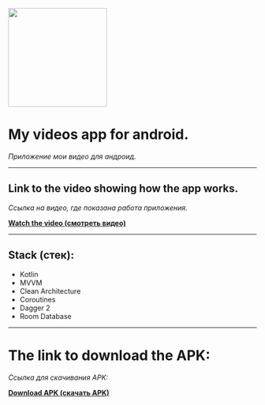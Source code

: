 <img src="https://github.com/user-attachments/assets/3c8316db-93bd-4178-9893-7138a289a5ab" width="200" />

# **My videos app for android.**  
*Приложение мои видео для андроид.*

---

## **Link to the video showing how the app works.**
*Ссылка на видео, где показана работа приложения.*

[**Watch the video (смотреть видео)**](https://vkvideo.ru/video535333986_456242398?list=ln-6c0T8FpjHiNBRJfITe)

---

## **Stack (стек):**
- Kotlin  
- MVVM  
- Clean Architecture
- Coroutines
- Dagger 2
- Room Database

---

# **The link to download the APK:**
*Ссылка для скачивания APK:*


[**Download APK (скачать APK)**](https://drive.google.com/drive/folders/1cjIOb3_YFZH_2qFlLfdYAiRTEsbRKWrt?usp=sharing)

